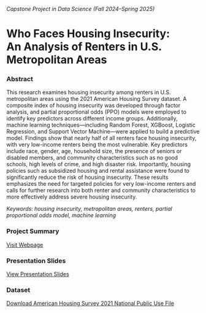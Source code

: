 *Capstone Project in Data Science (Fall 2024–Spring 2025)*
# Who Faces Housing Insecurity:  <br> An Analysis of Renters in U.S. Metropolitan Areas

### Abstract
This research examines housing insecurity among renters in U.S. metropolitan areas using the 2021 American Housing Survey dataset. A composite index of housing insecurity was developed through factor analysis, and partial proportional odds (PPO) models were employed to identify key predictors across different income groups. Additionally, machine learning techniques—including Random Forest, XGBoost, Logistic Regression, and Support Vector Machine—were applied to build a predictive model. Findings show that nearly half of all renters face housing insecurity, with very low-income renters being the most vulnerable. Key predictors include race, gender, age, household size, the presence of seniors or disabled members, and community characteristics such as no good schools, high levels of crime, and high disaster risk. Importantly, housing policies such as subsidized housing and rental assistance were found to significantly reduce the risk of housing insecurity. These results emphasizes the need for targeted policies for very low-income renters and calls for further research into both renter and community characteristics to more effectively address severe housing insecurity.

*Keywords: housing insecurity, metropolitan areas, renters, partial proportional odds model, machine learning*

### Project Summary
[Visit Webpage](https://geunsangoh.github.io/housing-insecurity/)

### Presentation Slides
[View Presentation Slides](https://github.com/GeunSangOh/housing-insecurity/blob/main/Capstone_Presentation.pdf)

### Dataset
[Download American Housing Survey 2021 National Public Use File](https://www2.census.gov/programs-surveys/ahs/2021/AHS%202021%20National%20PUF%20v1.0%20Flat%20CSV.zip)
